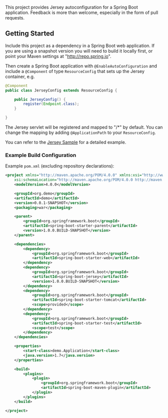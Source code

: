 This project provides Jersey autoconfiguration for a Spring Boot
application. Feedback is more than welcome, especially in the form of
pull requests.

## Getting Started

Include this project as a dependency in a Spring Boot web
application. If you are using a snapshot version you will need to
build it locally first, or point your Maven settings at
"http://repo.spring.io".  

Then create a Spring Boot application with `@EnableAutoConfiguration`
and include a `@Component` of type `ResourceConfig` that sets up the
Jersey container, e.g.

```java
@Component
public class JerseyConfig extends ResourceConfig {

	public JerseyConfig() {
		register(Endpoint.class);
	}

}
```

The Jersey servlet will be registered and mapped to "/*" by
default. You can change the mapping by adding `@ApplicationPath` to
your `ResourceConfig`.

You can refer to the [Jersey Sample](spring-boot-sample-jersey) for a
detailed example.

### Example Build Configuration

Example `pom.xml` (excluding repository declarations):

```xml
<project xmlns="http://maven.apache.org/POM/4.0.0" xmlns:xsi="http://www.w3.org/2001/XMLSchema-instance"
	xsi:schemaLocation="http://maven.apache.org/POM/4.0.0 http://maven.apache.org/xsd/maven-4.0.0.xsd">
	<modelVersion>4.0.0</modelVersion>

    <groupId>org.demo</groupId>
	<artifactId>demo</artifactId>
    <version>0.0.1-SNAPSHOT</version>
	<packaging>war</packaging>

	<parent>
		<groupId>org.springframework.boot</groupId>
		<artifactId>spring-boot-starter-parent</artifactId>
		<version>1.0.0.BUILD-SNAPSHOT</version>
	</parent>

	<dependencies>
		<dependency>
			<groupId>org.springframework.boot</groupId>
			<artifactId>spring-boot-starter-web</artifactId>
		</dependency>
		<dependency>
			<groupId>org.springframework.boot</groupId>
			<artifactId>spring-boot-jersey</artifactId>
			<version>1.0.0.BUILD-SNAPSHOT</version>
		</dependency>
		<dependency>
			<groupId>org.springframework.boot</groupId>
			<artifactId>spring-boot-starter-tomcat</artifactId>
            <scope>provided</scope>
		</dependency>
		<dependency>
			<groupId>org.springframework.boot</groupId>
			<artifactId>spring-boot-starter-test</artifactId>
            <scope>test</scope>
		</dependency>
	</dependencies>

	<properties>
		<start-class>demo.Application</start-class>
        <java.version>1.7</java.version>
	</properties>

	<build>
		<plugins>
			<plugin>
				<groupId>org.springframework.boot</groupId>
				<artifactId>spring-boot-maven-plugin</artifactId>
			</plugin>
		</plugins>
	</build>

</project>
```
